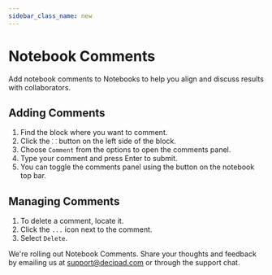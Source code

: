 ```yaml
---
sidebar_class_name: new
---
```


# Notebook Comments

Add notebook comments to Notebooks to help you align and discuss results with collaborators.

## Adding Comments

1. Find the block where you want to comment.
2. Click the `⸬` button on the left side of the block.
3. Choose `Comment` from the options to open the comments panel.
4. Type your comment and press Enter to submit.
5. You can toggle the comments panel using the button on the notebook top bar.

## Managing Comments

1. To delete a comment, locate it.
2. Click the `...` icon next to the comment.
3. Select `Delete`.

We're rolling out Notebook Comments. Share your thoughts and feedback by emailing us at support@decipad.com or through the support chat.
